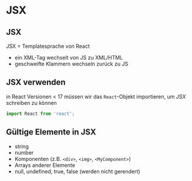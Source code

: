 # JSX

## JSX

JSX = Templatesprache von React

- ein XML-Tag wechselt von JS zu XML/HTML
- geschweifte Klammern wechseln zurück zu JS

## JSX verwenden

in React Versionen < 17 müssen wir das `React`-Objekt importieren, um _JSX_ schreiben zu können

```js
import React from 'react';
```

## Gültige Elemente in JSX

- string
- number
- Komponenten (z.B. `<div>`, `<img>`, `<MyComponent>`)
- Arrays anderer Elemente
- null, undefined, true, false (werden nicht gerendert)
